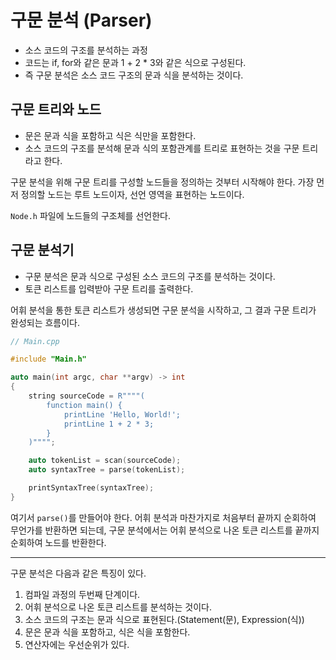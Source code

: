 # 구문 분석 (Parser)
- 소스 코드의 구조를 분석하는 과정
- 코드는 if, for와 같은 문과 1 + 2 * 3와 같은 식으로 구성된다. 
- 즉 구문 분석은 소스 코드 구조의 문과 식을 분석하는 것이다.

## 구문 트리와 노드
- 문은 문과 식을 포함하고 식은 식만을 포함한다.
- 소스 코드의 구조를 분석해 문과 식의 포함관계를 트리로 표현하는 것을 구문 트리라고 한다.

구문 분석을 위해 구문 트리를 구성할 노드들을 정의하는 것부터 시작해야 한다. 가장 먼저 정의할 노드는 루트 노드이자, 선언 영역을 표현하는 노드이다.

`Node.h` 파일에 노드들의 구조체를 선언한다.

## 구문 분석기
- 구문 분석은 문과 식으로 구성된 소스 코드의 구조를 분석하는 것이다.
- 토큰 리스트를 입력받아 구문 트리를 출력한다.

어휘 분석을 통한 토큰 리스트가 생성되면 구문 분석을 시작하고, 그 결과 구문 트리가 완성되는 흐름이다.

```cpp
// Main.cpp

#include "Main.h"

auto main(int argc, char **argv) -> int
{
	string sourceCode = R""""(
		function main() {
			printLine 'Hello, World!';
			printLine 1 + 2 * 3;
		}
	)"""";

	auto tokenList = scan(sourceCode);
	auto syntaxTree = parse(tokenList);

	printSyntaxTree(syntaxTree);
}
```

여기서 `parse()`를 만들어야 한다. 어휘 분석과 마찬가지로 처음부터 끝까지 순회하여 무언가를 반환하면 되는데, 구문 분석에서는 어휘 분석으로 나온 토큰 리스트를 끝까지 순회하여 노드를 반환한다.

---

구문 분석은 다음과 같은 특징이 있다.
1. 컴파일 과정의 두번째 단계이다.
2. 어휘 분석으로 나온 토큰 리스트를 분석하는 것이다.
3. 소스 코드의 구조는 문과 식으로 표현된다.(Statement(문), Expression(식))
4. 문은 문과 식을 포함하고, 식은 식을 포함한다.
5. 연산자에는 우선순위가 있다. 